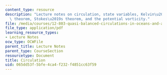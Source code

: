```yaml
---
content_type: resource
description: "Lecture notes on circulation, state variables, Kelvin\u2019s circulation\
  \ theorem, Stokes\u2019s theorem, and the potential vorticity."
file: /media/courses/12-803-quasi-balanced-circulations-in-oceans-and-atmospheres-fall-2009/065dd53f5bfe4ca4f232f4851cc63f59_MIT12_803F09_lec04.pdf
file_type: application/pdf
learning_resource_types:
- Lecture Notes
ocw_type: OCWFile
parent_title: Lecture Notes
parent_type: CourseSection
resourcetype: Document
title: Circulation
uid: 065dd53f-5bfe-4ca4-f232-f4851cc63f59
---
```

